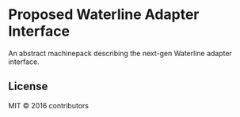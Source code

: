 # Proposed Waterline Adapter Interface

An abstract machinepack describing the next-gen Waterline adapter interface.


## License

MIT &copy; 2016 contributors

